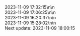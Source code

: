 2023-11-09 17:32:15\n\n  
2023-11-09 17:06:25\n\n  
2023-11-09 16:20:37\n\n  
2023-11-09 15:28:02\n\n  
Next update: 2023-11-09 18:00:15
